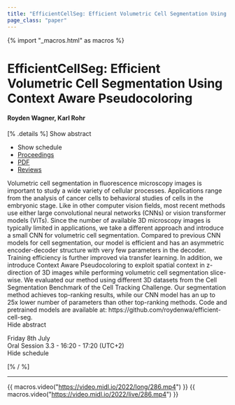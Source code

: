 ```yaml
---
title: "EfficientCellSeg: Efficient Volumetric Cell Segmentation Using Context Aware Pseudocoloring"
page_class: "paper"
---
```


{% import "_macros.html" as macros %}

# EfficientCellSeg: Efficient Volumetric Cell Segmentation Using Context Aware Pseudocoloring

#### Royden Wagner, Karl Rohr

[% .details %]
<a class="toggle_visibility" data-selector=".abstract" data-level="3">Show abstract</a>
- <a class="toggle_visibility" data-selector=".schedule" data-level="3">Show schedule</a>
- <a href="">Proceedings</a>
- <a href="https://openreview.net/pdf?id=KnJsGdhx1kH">PDF</a>
- <a href="https://openreview.net/forum?id=KnJsGdhx1kH">Reviews</a>

<p>
    <span class="abstract">
        Volumetric cell segmentation in fluorescence microscopy images is important to study a wide variety of cellular processes. Applications range from the analysis of cancer cells to behavioral studies of cells in the embryonic stage. Like in other computer vision fields, most recent methods use either large convolutional neural networks (CNNs) or vision transformer models (ViTs). Since the number of available 3D microscopy images is typically limited in applications, we take a different approach and introduce a small CNN for volumetric cell segmentation. Compared to previous CNN models for cell segmentation, our model is efficient and has an asymmetric encoder-decoder structure with very few parameters in the decoder. Training efficiency is further improved via transfer learning. In addition, we introduce Context Aware Pseudocoloring to exploit spatial context in z-direction of 3D images while performing volumetric cell segmentation slice-wise. We evaluated our method using different 3D datasets from the Cell Segmentation Benchmark of the Cell Tracking Challenge. Our segmentation method achieves top-ranking results, while our CNN model has an up to 25x lower number of parameters than other top-ranking methods. Code and pretrained models are available at: https://github.com/roydenwa/efficient-cell-seg.
        <br>
        <span class="actions"><a class="toggle_visibility" data-level="2">Hide abstract</a></span>
    </span>
</p>

<p>
    <span class="schedule">
        Friday 8th July<br>Oral Session 3.3 - 16:20 - 17:20 (UTC+2)
        <br>
        <span class="actions"><a class="toggle_visibility" data-level="2">Hide schedule</a></span>
    </span>
</p>

[% / %]


---

{{ macros.video("https://video.midl.io/2022/long/286.mp4") }}
{{ macros.video("https://video.midl.io/2022/live/286.mp4") }}